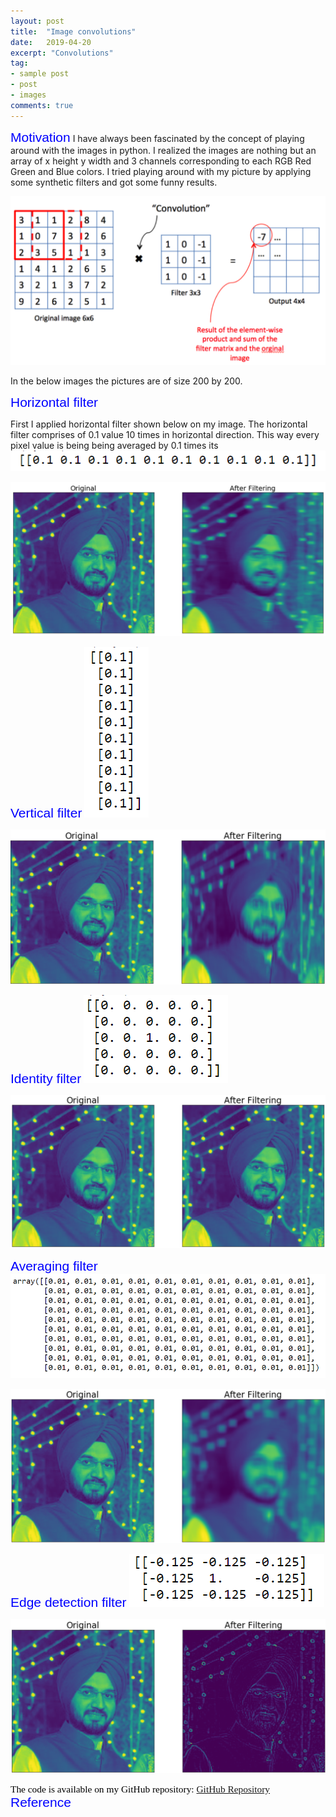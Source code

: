 ```yaml
---
layout: post
title:  "Image convolutions"
date:   2019-04-20
excerpt: "Convolutions"
tag:
- sample post
- post
- images
comments: true
---
```


<span style="color:blue;  font-family: Helvetica;font-size:1.5em;">Motivation</span>
I have always been fascinated by the concept of playing around with the images in python. I realized the images are nothing but an array of x height y width and 3 channels corresponding to each RGB Red Green and Blue colors. I tried playing around with my picture by applying some synthetic filters and got some funny results.


![](../imgs/image_conv_concept.PNG)

In the below images the pictures are of size 200 by 200.


<span style="color:blue;  font-family: Helvetica;font-size:1.5em;">Horizontal filter</span>

First I applied horizontal filter shown below on my image. The horizontal filter comprises of 0.1 value 10 times in horizontal direction. This way every pixel value is being being averaged by 0.1 times its
![](../imgs/horizontal_conv_filter.PNG)

![](../imgs/horizontal_conv.PNG)



<span style="color:blue;  font-family: Helvetica;font-size:1.5em;">Vertical filter</span>
![](../imgs/vertical_conv_filter.PNG)

![](../imgs/vertical_conv.PNG)

<span style="color:blue;  font-family: Helvetica;font-size:1.5em;">Identity filter</span>
![](../imgs/identity_conv_filter.PNG)

![](../imgs/identity_conv.PNG)



<span style="color:blue;  font-family: Helvetica;font-size:1.5em;">Averaging filter</span>
![](../imgs/average_conv_filter.PNG)

![](../imgs/average_conv.PNG)


<span style="color:blue;  font-family: Helvetica;font-size:1.5em;">Edge detection filter</span>
![](../imgs/edge_detection_filter.PNG)

![](../imgs/edge_detection.PNG)

<span style="color:black; font-family: Tahoma;font-size:1.1em;">The code is available on my GitHub repository: [GitHub Repository](https://github.com/Birinder1469/web_scraping_GOT)</span>
<br>
<span style="color:blue;  font-family: Helvetica;font-size:1.5em;">Reference</span>

<br>
